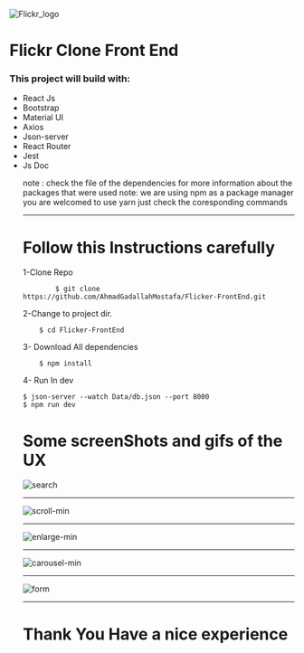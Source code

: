 ![Flickr_logo](https://user-images.githubusercontent.com/62334815/120797019-cdb70c80-c53b-11eb-98e7-5a74e3ee91aa.png)
                                                     <h1>Flickr Clone Front End</h1>
                                                     
                                                     
 <h3>This project will build with:</h3>
 <ul>
 <li>React Js
 <li>Bootstrap
  <li>Material UI
 <li> Axios
  <li>Json-server
  <li>React Router
  <li>Jest
  <li>Js Doc
    
note : check the file of the dependencies for more information about the packages that were used
note: we are using npm as a package manager you are welcomed to use yarn just check the coresponding commands
    
---
# Follow this Instructions carefully      
1-Clone Repo
```
        $ git clone https://github.com/AhmadGadallahMostafa/Flicker-FrontEnd.git
```
2-Change to project dir.
```
    $ cd Flicker-FrontEnd
```
3- Download All dependencies
```
    $ npm install
```
4- Run In dev 
```
$ json-server --watch Data/db.json --port 8000
$ npm run dev
```
# Some screenShots and gifs of the UX

![search](https://user-images.githubusercontent.com/62334815/120799968-b4b05a80-c53f-11eb-8594-7227611cf9e5.gif)
    
---
    
![scroll-min](https://user-images.githubusercontent.com/62334815/120800508-533cbb80-c540-11eb-9c57-52fb79c56505.gif)
    
---
    
    
 ![enlarge-min](https://user-images.githubusercontent.com/62334815/120801165-1cb37080-c541-11eb-8840-ca2d7c337637.gif)
    
    

---
    
    
    
![carousel-min](https://user-images.githubusercontent.com/62334815/120803324-b845e080-c543-11eb-99f2-5e6f2e04463a.gif)
    
    
    
---
    
    
![form](https://user-images.githubusercontent.com/62334815/120804028-779a9700-c544-11eb-8cf9-6289381675b4.JPG)

    
---
    
# Thank You Have a nice experience
    


